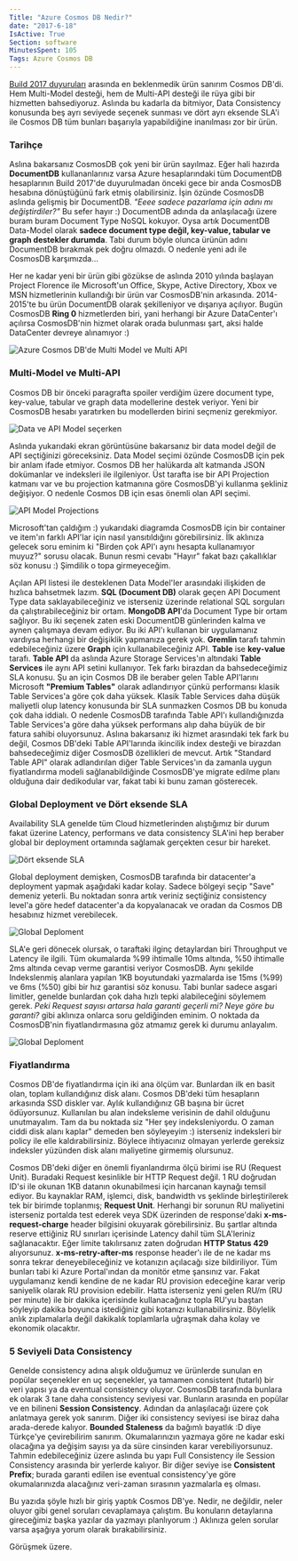 ```yaml
---
Title: "Azure Cosmos DB Nedir?"
date: "2017-6-18"
IsActive: True
Section: software
MinutesSpent: 105
Tags: Azure Cosmos DB
---
```

[Build 2017 duyuruları](https://twitter.com/i/moments/862729849965748224) arasında en beklenmedik ürün sanırım Cosmos DB'di. Hem Multi-Model desteği, hem de Multi-API desteği ile rüya gibi bir hizmetten bahsediyoruz. Aslında bu kadarla da bitmiyor, Data Consistency konusunda beş ayrı seviyede seçenek sunması ve dört ayrı eksende SLA'i ile Cosmos DB tüm bunları başarıyla yapabildiğine inanılması zor bir ürün.

### Tarihçe

Aslına bakarsanız CosmosDB çok yeni bir ürün sayılmaz. Eğer hali hazırda **DocumentDB** kullananlarınız varsa Azure hesaplarındaki tüm DocumentDB hesaplarının Build 2017'de duyurulmadan önceki gece bir anda CosmosDB hesabına dönüştüğünü fark etmiş olabilirsiniz. İşin özünde CosmosDB aslında gelişmiş bir DocumentDB. *"Eeee sadece pazarlama için adını mı değiştirdiler?"* Bu sefer hayır :) DocumentDB adında da anlaşılacağı üzere buram buram Document Type NoSQL kokuyor. Oysa artık DocumentDB Data-Model olarak **sadece document type değil, key-value, tabular ve graph destekler durumda**. Tabi durum böyle olunca ürünün adını DocumentDB bırakmak pek doğru olmazdı. O nedenle yeni adı ile CosmosDB karşımızda... 

Her ne kadar yeni bir ürün gibi gözükse de aslında 2010 yılında başlayan Project Florence ile Microsoft'un Office, Skype, Active Directory, Xbox ve MSN hizmetlerinin kullandığı bir ürün var CosmosDB'nin arkasında. 2014-2015'te bu ürün DocumentDB olarak şekilleniyor ve dışarıya açılıyor. Bugün CosmosDB **Ring 0** hizmetlerden biri, yani herhangi bir Azure DataCenter'ı açılırsa CosmosDB'nin hizmet olarak orada bulunması şart, aksi halde DataCenter devreye alınamıyor :) 

![Azure Cosmos DB'de Multi Model ve Multi API](media/Azure-Cosmos-DB-101/cosmos-db.jpg)

### Multi-Model ve Multi-API

Cosmos DB bir önceki paragrafta spoiler verdiğim üzere document type, key-value, tabular ve graph data modellerine destek veriyor. Yeni bir CosmosDB hesabı yaratırken bu modellerden birini seçmeniz gerekmiyor. 

![Data ve API Model seçerken](media/Azure-Cosmos-DB-101/2017-06-18_13-35-46.png)

Aslında yukarıdaki ekran görüntüsüne bakarsanız bir data model değil de API seçtiğinizi göreceksiniz. Data Model seçimi özünde CosmosDB için pek bir anlam ifade etmiyor. Cosmos DB her halükarda alt katmanda JSON dokümanlar ve indeksleri ile ilgileniyor. Üst tarafta ise bir API Projection katmanı var ve bu projection katmanına göre CosmosDB'yi kullanma şekliniz değişiyor. O nedenle Cosmos DB için esas önemli olan API seçimi.

![API Model Projections](media/Azure-Cosmos-DB-101/projections.png)

Microsoft'tan çaldığım :) yukarıdaki diagramda CosmosDB için bir container ve item'ın farklı API'lar için nasıl yansıtıldığını görebilirsiniz. İlk aklınıza gelecek soru eminim ki "Birden çok API'ı aynı hesapta kullanamıyor muyuz?" sorusu olacak. Bunun resmi cevabı "Hayır" fakat bazı çakallıklar söz konusu :) Şimdilik o topa girmeyeceğim.

Açılan API listesi ile desteklenen Data Model'ler arasındaki ilişkiden de hızlıca bahsetmek lazım. **SQL (Document DB)** olarak geçen API Document Type data saklayabileceğiniz ve isterseniz üzerinde relational SQL sorguları da çalıştırabileceğiniz bir ortam. **MongoDB API**'da Document Type bir ortam sağlıyor. Bu iki seçenek zaten eski DocumentDB günlerinden kalma ve aynen çalışmaya devam ediyor. Bu iki API'ı kullanan bir uygulamanız vardıysa herhangi bir değişiklik yapmanıza gerek yok. **Gremlin** tarafı tahmin edebileceğiniz üzere **Graph** için kullanabileceğiniz API. **Table** ise **key-value** tarafı. **Table API** da aslında Azure Storage Services'ın altındaki **Table Services** ile aynı API setini kullanıyor. Tek farkı birazdan da bahsedeceğimiz SLA konusu. Şu an için Cosmos DB ile beraber gelen Table API'larını Microsoft **"Premium Tables"** olarak adlandırıyor çünkü performansı klasik Table Services'a göre çok daha yüksek. Klasik Table Services daha düşük maliyetli olup latency konusunda bir SLA sunmazken Cosmos DB bu konuda çok daha iddialı. O nedenle CosmosDB tarafında Table API'ı kullandığınızda Table Services'a göre daha yüksek performans alıp daha büyük de bir fatura sahibi oluyorsunuz. Aslına bakarsanız iki hizmet arasındaki tek fark bu değil, Cosmos DB'deki Table API'larında ikincilik index desteği ve birazdan bahsedeceğimiz diğer CosmosDB özellikleri de mevcut. Artık "Standard Table API" olarak adlandırılan diğer Table Services'ın da zamanla uygun fiyatlandırma modeli sağlanabildiğinde CosmosDB'ye migrate edilme planı olduğuna dair dedikodular var, fakat tabi ki bunu zaman gösterecek.

### Global Deployment ve Dört eksende SLA

Availability SLA genelde tüm Cloud hizmetlerinden alıştığımız bir durum fakat üzerine Latency, performans ve data consistency SLA'ini hep beraber global bir deployment ortamında sağlamak gerçekten cesur bir hareket. 

![Dört eksende SLA](media/Azure-Cosmos-DB-101/sla.jpg)

Global deployment demişken, CosmosDB tarafında bir datacenter'a deployment yapmak aşağıdaki kadar kolay. Sadece bölgeyi seçip "Save" demeniz yeterli. Bu noktadan sonra artık veriniz seçtiğiniz consistency level'a göre hedef datacenter'a da kopyalanacak ve oradan da Cosmos DB hesabınız hizmet verebilecek.

![Global Deploment](media/Azure-Cosmos-DB-101/2017-06-18_14-10-48.gif)

SLA'e geri dönecek olursak, o taraftaki ilginç detaylardan biri Throughput ve Latency ile ilgili. Tüm okumalarda %99 ihtimalle 10ms altında, %50 ihtimalle 2ms altında cevap verme garantisi veriyor CosmosDB. Aynı şekilde Indekslenmiş alanlara yapılan 1KB boyutundaki yazmalarda ise 15ms (%99) ve 6ms (%50) gibi bir hız garantisi söz konusu. Tabi bunlar sadece asgari limitler, genelde bunlardan çok daha hızlı tepki alabileceğini söylemem gerek. *Peki Request sayısı artarsa hala garanti geçerli mi? Neye göre bu garanti?* gibi aklınıza onlarca soru geldiğinden eminim. O noktada da CosmosDB'nin fiyatlandırmasına göz atmamız gerek ki durumu anlayalım.

![Global Deploment](media/Azure-Cosmos-DB-101/latency.png)

### Fiyatlandırma

Cosmos DB'de fiyatlandırma için iki ana ölçüm var. Bunlardan ilk en basit olan, toplam kullandığınız disk alanı. Cosmos DB'deki tüm hesapların arkasında SSD diskler var. Aylık kullandığınız GB başına bir ücret ödüyorsunuz. Kullanılan bu alan indeksleme verisinin de dahil olduğunu unutmayalım. Tam da bu noktada siz "Her şey indeksleniyordu. O zaman ciddi disk alanı kaplar" demeden ben söyleyeyim :) isterseniz indeksleri bir policy ile elle kaldırabilirsiniz. Böylece ihtiyacınız olmayan yerlerde gereksiz indeksler yüzünden disk alanı maliyetine girmemiş olursunuz. 

Cosmos DB'deki diğer en önemli fiyanlandırma ölçü birimi ise RU (Request Unit). Buradaki Request kesinlikle bir HTTP Request değil. 1 RU doğrudan ID'si ile okunan 1KB datanın okunabilmesi için harcanan kaynağı temsil ediyor. Bu kaynaklar RAM, işlemci, disk, bandwidth vs şeklinde birleştirilerek tek bir birimde toplanmış; **Request Unit**. Herhangi bir sorunun RU maliyetini isterseniz portalda test ederek veya SDK üzerinden de response'daki **x-ms-request-charge** header bilgisini okuyarak görebilirsiniz. Bu şartlar altında reserve ettiğiniz RU sınırları içerisinde Latency dahil tüm SLA'leriniz sağlanacaktır. Eğer limite takılırsanız zaten doğrudan **HTTP Status 429** alıyorsunuz. **x-ms-retry-after-ms** response header'ı ile de ne kadar ms sonra tekrar deneyebileceğiniz ve kotanızın açılacağı size bildiriliyor. Tüm bunları tabi ki Azure Portal'ından da monitör etme şansınız var. Fakat uygulamanız kendi kendine de ne kadar RU provision edeceğine karar verip saniyelik olarak RU provision edebilir. Hatta isterseniz yeni gelen RU/m (RU per minute) ile bir dakika içerisinde kullanacağınız topla RU'yu baştan söyleyip dakika boyunca istediğiniz gibi kotanızı kullanabilirsiniz. Böylelik anlık zıplamalarla değil dakikalık toplamlarla uğraşmak daha kolay ve ekonomik olacaktır.

### 5 Seviyeli Data Consistency

Genelde consistency adına alışık olduğumuz ve ürünlerde sunulan en popülar seçenekler en uç seçenekler, ya tamamen consistent (tutarlı) bir veri yapısı ya da eventual consistency oluyor. CosmosDB tarafında bunlara ek olarak 3 tane daha consistency seviyesi var. Bunların arasında en popülar ve en bilineni **Session Consistency**. Adından da anlaşılacağı üzere çok anlatmaya gerek yok sanırım. Diğer iki consistency seviyesi ise biraz daha arada-derede kalıyor. **Bounded Staleness** da bağımlı bayatlık :D diye Türkçe'ye çevirebilirim sanırım.  Okumalarınızın yazmaya göre ne kadar eski olacağına ya değişim sayısı ya da süre cinsinden karar verebiliyorsunuz. Tahmin edebileceğiniz üzere aslında bu yapı Full Consistency ile Session Consistency arasında bir yerlerde kalıyor. Bir diğer seviye ise **Consistent Prefix**; burada garanti edilen ise eventual consistency'ye göre okumalarınızda alacağınız veri-zaman sırasının yazmalarla eş olması. 

Bu yazıda şöyle hızlı bir giriş yaptık Cosmos DB'ye. Nedir, ne değildir, neler oluyor gibi genel soruları cevaplamaya çalıştım. Bu konuların detaylarına gireceğimiz başka yazılar da yazmayı planlıyorum :) Aklınıza gelen sorular varsa aşağıya yorum olarak bırakabilirsiniz.

Görüşmek üzere. 

